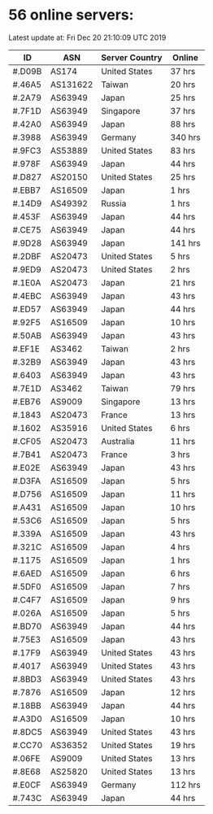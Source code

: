 # 56 online servers:

Latest update at: Fri Dec 20 21:10:09 UTC 2019

| ID | ASN | Server Country | Online |
| -- | --- | -------------- | ------ |
| #.D09B | AS174 | United States | 37 hrs |
| #.46A5 | AS131622 | Taiwan | 20 hrs |
| #.2A79 | AS63949 | Japan | 25 hrs |
| #.7F1D | AS63949 | Singapore | 37 hrs |
| #.42A0 | AS63949 | Japan | 88 hrs |
| #.3988 | AS63949 | Germany | 340 hrs |
| #.9FC3 | AS53889 | United States | 83 hrs |
| #.978F | AS63949 | Japan | 44 hrs |
| #.D827 | AS20150 | United States | 25 hrs |
| #.EBB7 | AS16509 | Japan | 1 hrs |
| #.14D9 | AS49392 | Russia | 1 hrs |
| #.453F | AS63949 | Japan | 44 hrs |
| #.CE75 | AS63949 | Japan | 44 hrs |
| #.9D28 | AS63949 | Japan | 141 hrs |
| #.2DBF | AS20473 | United States | 5 hrs |
| #.9ED9 | AS20473 | United States | 2 hrs |
| #.1E0A | AS20473 | Japan | 21 hrs |
| #.4EBC | AS63949 | Japan | 43 hrs |
| #.ED57 | AS63949 | Japan | 44 hrs |
| #.92F5 | AS16509 | Japan | 10 hrs |
| #.50AB | AS63949 | Japan | 43 hrs |
| #.EF1E | AS3462 | Taiwan | 2 hrs |
| #.32B9 | AS63949 | Japan | 43 hrs |
| #.6403 | AS63949 | Japan | 43 hrs |
| #.7E1D | AS3462 | Taiwan | 79 hrs |
| #.EB76 | AS9009 | Singapore | 13 hrs |
| #.1843 | AS20473 | France | 13 hrs |
| #.1602 | AS35916 | United States | 6 hrs |
| #.CF05 | AS20473 | Australia | 11 hrs |
| #.7B41 | AS20473 | France | 3 hrs |
| #.E02E | AS63949 | Japan | 43 hrs |
| #.D3FA | AS16509 | Japan | 5 hrs |
| #.D756 | AS16509 | Japan | 11 hrs |
| #.A431 | AS16509 | Japan | 10 hrs |
| #.53C6 | AS16509 | Japan | 5 hrs |
| #.339A | AS16509 | Japan | 43 hrs |
| #.321C | AS16509 | Japan | 4 hrs |
| #.1175 | AS16509 | Japan | 1 hrs |
| #.6AED | AS16509 | Japan | 6 hrs |
| #.5DF0 | AS16509 | Japan | 7 hrs |
| #.C4F7 | AS16509 | Japan | 9 hrs |
| #.026A | AS16509 | Japan | 5 hrs |
| #.BD70 | AS63949 | Japan | 44 hrs |
| #.75E3 | AS16509 | Japan | 43 hrs |
| #.17F9 | AS63949 | United States | 43 hrs |
| #.4017 | AS63949 | United States | 43 hrs |
| #.8BD3 | AS63949 | United States | 43 hrs |
| #.7876 | AS16509 | Japan | 12 hrs |
| #.18BB | AS63949 | Japan | 44 hrs |
| #.A3D0 | AS16509 | Japan | 10 hrs |
| #.8DC5 | AS63949 | United States | 43 hrs |
| #.CC70 | AS36352 | United States | 19 hrs |
| #.06FE | AS9009 | United States | 13 hrs |
| #.8E68 | AS25820 | United States | 13 hrs |
| #.E0CF | AS63949 | Germany | 112 hrs |
| #.743C | AS63949 | Japan | 44 hrs |

